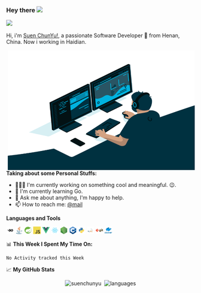 ### Hey there <img src="https://media.giphy.com/media/hvRJCLFzcasrR4ia7z/giphy.gif" width="25px">

![](https://visitor-badge.glitch.me/badge?page_id=suenchunyu.suenchunyu)
<br />

Hi, i'm [Suen ChunYu!](https://github.com/suenchunyu), a passionate Software Developer 🚀 from Henan, China. Now i working in Haidian.

<img align="right" alt="GIF" src="https://github.com/suenchunyu/suenchunyu/blob/main/code.gif?raw=true" width="500" height="320" />

**Taking about some Personal Stuffs:**

- 👨🏽‍💻 I'm currently working on something cool and meaningful. :wink:.
- 🌱 I'm currently learning Go.
- 💬 Ask me about anything, I'm happy to help.
- 📫 How to reach me: [@mail](mailto:sunzhenyucn@gmail.com)

**Languages and Tools**

<code><img height="20" src="https://raw.githubusercontent.com/github/explore/80688e429a7d4ef2fca1e82350fe8e3517d3494d/topics/go/go.png"></code>
<code><img height="20" src="https://raw.githubusercontent.com/github/explore/80688e429a7d4ef2fca1e82350fe8e3517d3494d/topics/java/java.png"></code>
<code><img height="20" src="https://raw.githubusercontent.com/github/explore/8ab0be27a8c97992e4930e630e2d68ba8d819183/topics/spring/spring.png"></code>
<code><img height="20" src="https://raw.githubusercontent.com/github/explore/80688e429a7d4ef2fca1e82350fe8e3517d3494d/topics/javascript/javascript.png"></code>
<code><img height="20" src="https://raw.githubusercontent.com/github/explore/80688e429a7d4ef2fca1e82350fe8e3517d3494d/topics/vue/vue.png"></code>
<code><img height="20" src="https://raw.githubusercontent.com/github/explore/80688e429a7d4ef2fca1e82350fe8e3517d3494d/topics/react/react.png"></code>
<code><img height="20" src="https://raw.githubusercontent.com/github/explore/80688e429a7d4ef2fca1e82350fe8e3517d3494d/topics/nodejs/nodejs.png"></code>
<code><img height="20" src="https://raw.githubusercontent.com/github/explore/80688e429a7d4ef2fca1e82350fe8e3517d3494d/topics/cpp/cpp.png"></code>
<code><img height="20" src="https://raw.githubusercontent.com/github/explore/80688e429a7d4ef2fca1e82350fe8e3517d3494d/topics/python/python.png"></code>
<code><img height="20" src="https://raw.githubusercontent.com/github/explore/80688e429a7d4ef2fca1e82350fe8e3517d3494d/topics/mysql/mysql.png"></code>
<code><img height="20" src="https://raw.githubusercontent.com/github/explore/80688e429a7d4ef2fca1e82350fe8e3517d3494d/topics/git/git.png"></code>
<code><img height="20" src="https://raw.githubusercontent.com/github/explore/80688e429a7d4ef2fca1e82350fe8e3517d3494d/topics/docker/docker.png"></code>

📊 **This Week I Spent My Time On:**
<!--START_SECTION:waka-->
```text
No Activity tracked this Week
```
<!--END_SECTION:waka-->

📈 **My GitHub Stats**

<p align="center">
  <img src="https://github-readme-stats.vercel.app/api?username=suenchunyu&show_icons=true&theme=gotham&count_private=true" alt="suenchunyu" width="420">&nbsp;
  <img src="https://github-readme-stats.vercel.app/api/top-langs/?username=suenchunyu&layout=compact&theme=gotham" alt="languages" height="165">
</p>

